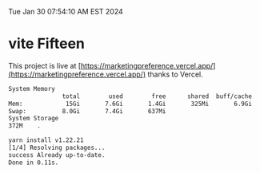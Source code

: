 Tue Jan 30 07:54:10 AM EST 2024

# vite Fifteen


This project is live at [https://marketingpreference.vercel.app/](https://marketingpreference.vercel.app/) thanks to Vercel.

```bash
System Memory
               total        used        free      shared  buff/cache   available
Mem:            15Gi       7.6Gi       1.4Gi       325Mi       6.9Gi       7.7Gi
Swap:          8.0Gi       7.4Gi       637Mi
System Storage
372M	.
```
```bash
yarn install v1.22.21
[1/4] Resolving packages...
success Already up-to-date.
Done in 0.11s.
```
